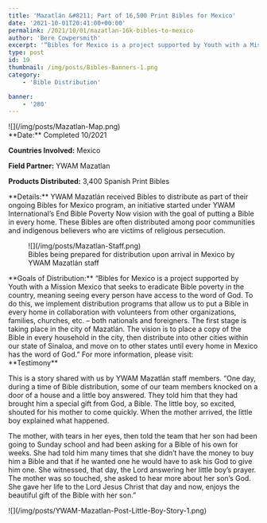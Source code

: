 ```yaml
---
title: 'Mazatlán &#8211; Part of 16,500 Print Bibles for Mexico'
date: '2021-10-01T20:41:00+00:00'
permalink: /2021/10/01/mazatlan-16k-bibles-to-mexico
author: 'Bere Cowpersmith'
excerpt: '“Bibles for Mexico is a project supported by Youth with a Mission Mexico that seeks to eradicate Bible poverty in the country, meaning seeing every person have access to the word of God. To do this, we implement distribution programs that allow us to put a Bible in every home in collaboration with volunteers from other organizations, families, churches, etc. – both nationals and foreigners. The first stage is taking place in the city of Mazatlán. The vision is to place a copy of the Bible in every household in the city...'
type: post
id: 19
thumbnail: /img/posts/Bibles-Banners-1.png
category:
    - 'Bible Distribution'

banner:
    - '280'
---
```

<div class="wp-block-media-text alignwide is-stacked-on-mobile">![](/img/posts/Mazatlan-Map.png)<div class="wp-block-media-text__content">**Date:** Completed 10/2021

**Countries Involved:** Mexico

**Field Partner:** YWAM Mazatlan

**Products Distributed:** 3,400 Spanish Print Bibles

</div></div>**Details:** YWAM Mazatlán received Bibles to distribute as part of their ongoing Bibles for Mexico program, an initiative started under YWAM International’s End Bible Poverty Now vision with the goal of putting a Bible in every home. These Bibles are often distributed among poor communities and indigenous believers who are victims of religious persecution.

<div class="wp-block-image is-style-default"><figure class="alignright size-full is-resized">![](/img/posts/Mazatlan-Staff.png)<figcaption>Bibles being prepared for distribution upon arrival in Mexico by YWAM Mazatlán staff</figcaption></figure></div>**Goals of Distribution:** “Bibles for Mexico is a project supported by Youth with a Mission Mexico that seeks to eradicate Bible poverty in the country, meaning seeing every person have access to the word of God. To do this, we implement distribution programs that allow us to put a Bible in every home in collaboration with volunteers from other organizations, families, churches, etc. – both nationals and foreigners. The first stage is taking place in the city of Mazatlán. The vision is to place a copy of the Bible in every household in the city, then distribute into other cities within our state of Sinaloa, and move on to other states until every home in Mexico has the word of God.” For more information, please visit: <https://www.ywammazatlan.com/bibles-for-mexico>

<div class="wp-container-5 wp-block-group"><div class="wp-block-group__inner-container"></div></div>**Testimony**

This is a story shared with us by YWAM Mazatlán staff members. “One day, during a time of Bible distribution, some of our team members knocked on a door of a house and a little boy answered. They told him that they had brought him a special gift from God, a Bible. The little boy, so excited, shouted for his mother to come quickly. When the mother arrived, the little boy explained what happened.

The mother, with tears in her eyes, then told the team that her son had been going to Sunday school and had been asking for a Bible of his own for weeks. She had told him many times that she didn’t have the money to buy him a Bible and that if he wanted one he would have to ask his God to give him one. She witnessed, that day, the Lord answering her little boy’s prayer. The mother was so touched, she asked to hear more about her son’s God. She gave her life to the Lord Jesus Christ that day and now, enjoys the beautiful gift of the Bible with her son.”

<div class="wp-block-image">![](/img/posts/YWAM-Mazatlan-Post-Little-Boy-Story-1.png)</div>